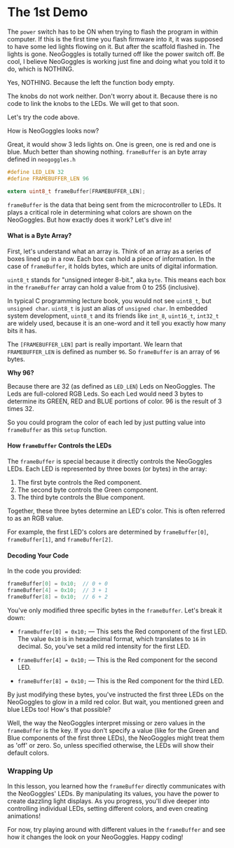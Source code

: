 The 1st Demo
===

The `power` switch has to be ON when trying to flash the program in within computer. If this is the first time you flash firmware into it, it was supposed to have some led lights flowing on it. But after the scaffold flashed in. The lights is gone. NeoGoggles is totally turned off like the power switch off. Be cool, I believe NeoGoggles is working just fine and doing what you told it to do, which is NOTHING.

Yes, NOTHING. Because the left the function body empty.

The knobs do not work neither. Don't worry about it. Because there is no code to link the knobs to the LEDs. We will get to that soon.

Let's try the code above.

How is NeoGoggles looks now?

Great, it would show 3 leds lights on. One is green, one is red and one is blue. Much better than showing nothing. `frameBuffer` is an byte array defined in `neogoggles.h`

```c
#define LED_LEN 32
#define FRAMEBUFFER_LEN 96

extern uint8_t frameBuffer[FRAMEBUFFER_LEN];
```

`frameBuffer` is the data that being sent from the microcontroller to LEDs. It plays a critical role in determining what colors are shown on the NeoGoggles. But how exactly does it work? Let's dive in!

#### What is a Byte Array?

First, let's understand what an array is. Think of an array as a series of boxes lined up in a row. Each box can hold a piece of information. In the case of `frameBuffer`, it holds bytes, which are units of digital information.

`uint8_t` stands for "unsigned integer 8-bit.", aka `byte`. This means each box in the `frameBuffer` array can hold a value from 0 to 255 (inclusive).

In typical C programming lecture book, you would not see `uint8_t`, but `unsigned char`. `uint8_t` is just an alias of `unsigned char`. In embedded system development, `uint8_t` and its friends like `int_8`, `uint16_t`, `int32_t` are widely used, because it is an one-word and it tell you exactly how many bits it has.

The `[FRAMEBUFFER_LEN]` part is really important. We learn that `FRAMEBUFFER_LEN` is defined as number `96`. So `frameBuffer` is an array of `96` bytes.

**Why 96?**

Because there are 32 (as defined as `LED_LEN`) Leds on NeoGoggles. The Leds are full-colored RGB Leds. So each Led would need 3 bytes to determine its GREEN, RED and BLUE portions of color. 96 is the result of 3 times 32.

So you could program the color of each led by just putting value into `frameBuffer` as this `setup` function.



#### How `frameBuffer` Controls the LEDs

The `frameBuffer` is special because it directly controls the NeoGoggles LEDs. Each LED is represented by three boxes (or bytes) in the array:

1. The first byte controls the Red component.
2. The second byte controls the Green component.
3. The third byte controls the Blue component.

Together, these three bytes determine an LED's color. This is often referred to as an RGB value.

For example, the first LED's colors are determined by `frameBuffer[0]`, `frameBuffer[1]`, and `frameBuffer[2]`.

#### Decoding Your Code

In the code you provided:

```c
frameBuffer[0] = 0x10;  // 0 + 0
frameBuffer[4] = 0x10;  // 3 + 1
frameBuffer[8] = 0x10;  // 6 + 2
```

You've only modified three specific bytes in the `frameBuffer`. Let's break it down:

- `frameBuffer[0] = 0x10;` — This sets the Red component of the first LED. The value `0x10` is in hexadecimal format, which translates to `16` in decimal. So, you've set a mild red intensity for the first LED.

- `frameBuffer[4] = 0x10;` — This is the Red component for the second LED.

- `frameBuffer[8] = 0x10;` — This is the Red component for the third LED.

By just modifying these bytes, you've instructed the first three LEDs on the NeoGoggles to glow in a mild red color. But wait, you mentioned green and blue LEDs too! How's that possible?

Well, the way the NeoGoggles interpret missing or zero values in the `frameBuffer` is the key. If you don't specify a value (like for the Green and Blue components of the first three LEDs), the NeoGoggles might treat them as 'off' or zero. So, unless specified otherwise, the LEDs will show their default colors.

### Wrapping Up

In this lesson, you learned how the `frameBuffer` directly communicates with the NeoGoggles' LEDs. By manipulating its values, you have the power to create dazzling light displays. As you progress, you'll dive deeper into controlling individual LEDs, setting different colors, and even creating animations!

For now, try playing around with different values in the `frameBuffer` and see how it changes the look on your NeoGoggles. Happy coding!
